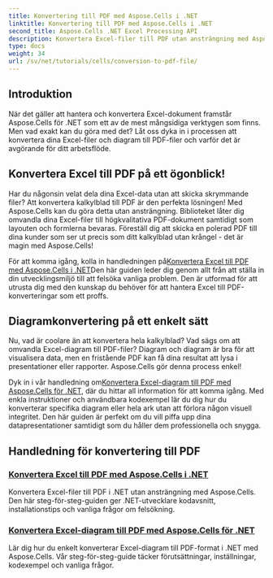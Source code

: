 ```yaml
---
title: Konvertering till PDF med Aspose.Cells i .NET
linktitle: Konvertering till PDF med Aspose.Cells i .NET
second_title: Aspose.Cells .NET Excel Processing API
description: Konvertera Excel-filer till PDF utan ansträngning med Aspose.Cells för .NET. Upptäck steg-för-steg-guider, kodavsnitt och tips i våra omfattande självstudier.
type: docs
weight: 34
url: /sv/net/tutorials/cells/conversion-to-pdf-file/
--- 
```

## Introduktion

När det gäller att hantera och konvertera Excel-dokument framstår Aspose.Cells för .NET som ett av de mest mångsidiga verktygen som finns. Men vad exakt kan du göra med det? Låt oss dyka in i processen att konvertera dina Excel-filer och diagram till PDF-filer och varför det är avgörande för ditt arbetsflöde.

## Konvertera Excel till PDF på ett ögonblick!

Har du någonsin velat dela dina Excel-data utan att skicka skrymmande filer? Att konvertera kalkylblad till PDF är den perfekta lösningen! Med Aspose.Cells kan du göra detta utan ansträngning. Biblioteket låter dig omvandla dina Excel-filer till högkvalitativa PDF-dokument samtidigt som layouten och formlerna bevaras. Föreställ dig att skicka en polerad PDF till dina kunder som ser ut precis som ditt kalkylblad utan krångel - det är magin med Aspose.Cells!

 För att komma igång, kolla in handledningen på[Konvertera Excel till PDF med Aspose.Cells i .NET](./convert-excel-to-pdf/)Den här guiden leder dig genom allt från att ställa in din utvecklingsmiljö till att felsöka vanliga problem. Den är utformad för att utrusta dig med den kunskap du behöver för att hantera Excel till PDF-konverteringar som ett proffs.

## Diagramkonvertering på ett enkelt sätt

Nu, vad är coolare än att konvertera hela kalkylblad? Vad sägs om att omvandla Excel-diagram till PDF-filer? Diagram och diagram är bra för att visualisera data, men en fristående PDF kan få dina resultat att lysa i presentationer eller rapporter. Aspose.Cells gör denna process enkel! 

 Dyk in i vår handledning om[Konvertera Excel-diagram till PDF med Aspose.Cells för .NET](./convert-excel-charts-to-pdf/), där du hittar all information för att komma igång. Med enkla instruktioner och användbara kodexempel lär du dig hur du konverterar specifika diagram eller hela ark utan att förlora någon visuell integritet. Den här guiden är perfekt om du vill piffa upp dina datapresentationer samtidigt som du håller dem professionella och snygga.

## Handledning för konvertering till PDF
### [Konvertera Excel till PDF med Aspose.Cells i .NET](./convert-excel-to-pdf/)
Konvertera Excel-filer till PDF i .NET utan ansträngning med Aspose.Cells. Den här steg-för-steg-guiden ger .NET-utvecklare kodavsnitt, installationstips och vanliga frågor om felsökning.
### [Konvertera Excel-diagram till PDF med Aspose.Cells för .NET](./convert-excel-charts-to-pdf/)
Lär dig hur du enkelt konverterar Excel-diagram till PDF-format i .NET med Aspose.Cells. Vår steg-för-steg-guide täcker förutsättningar, inställningar, kodexempel och vanliga frågor.